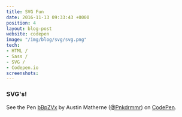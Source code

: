 ```yaml
---
title: SVG Fun
date: 2016-11-13 09:33:43 +0000
position: 4
layout: blog-post
website: codepen
image: "/img/blog/svg/svg.png"
tech:
- HTML /
- Sass /
- SVG /
- Codepen.io
screenshots: 
---
```


<style type="text/css">
  	.portfolio .screenshots {
  		display: none;
  	}
</style>

### SVG's!

<!--break-->

<p data-height="500" data-theme-id="0" data-slug-hash="bBpZVx" data-default-tab="result" data-user="Pnkdrmmr" data-embed-version="2" data-pen-title="bBpZVx" data-preview="true" class="codepen">See the Pen <a href="http://codepen.io/Pnkdrmmr/pen/bBpZVx/">bBpZVx</a> by Austin Matherne (<a href="http://codepen.io/Pnkdrmmr">@Pnkdrmmr</a>) on <a href="http://codepen.io">CodePen</a>.</p>
<script async src="https://production-assets.codepen.io/assets/embed/ei.js"></script>
